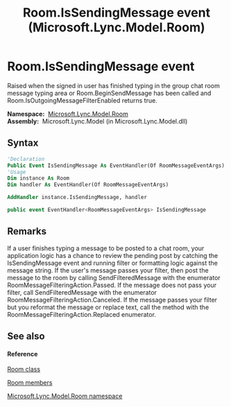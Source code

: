 ﻿---
title: Room.IsSendingMessage event (Microsoft.Lync.Model.Room)
TOCTitle: IsSendingMessage event
ms:assetid: E:Microsoft.Lync.Model.Room.Room.IsSendingMessage_DI_3_UC_OCS14MrefLyncWPF
ms:mtpsurl: https://msdn.microsoft.com/en-us/library/microsoft.lync.model.room.room.issendingmessage_di_3_uc_ocs14mreflyncwpf(v=office.15)
ms:contentKeyID: 48601845
ms.date: 07/28/2014
mtps_version: v=office.15
f1_keywords:
- Microsoft.Lync.Model.Room.Room.IsSendingMessage
dev_langs:
- CSharp
- JScript
- VB
- other
---

# Room.IsSendingMessage event

Raised when the signed in user has finished typing in the group chat room message typing area or Room.BeginSendMessage has been called and Room.IsOutgoingMessageFilterEnabled returns true.

**Namespace:**  [Microsoft.Lync.Model.Room](microsoft-lync-model-room-namespace_2.md)  
**Assembly:**  Microsoft.Lync.Model (in Microsoft.Lync.Model.dll)

## Syntax

``` vb
'Declaration
Public Event IsSendingMessage As EventHandler(Of RoomMessageEventArgs)
'Usage
Dim instance As Room
Dim handler As EventHandler(Of RoomMessageEventArgs)

AddHandler instance.IsSendingMessage, handler
```

``` csharp
public event EventHandler<RoomMessageEventArgs> IsSendingMessage
```

## Remarks

If a user finishes typing a message to be posted to a chat room, your application logic has a chance to review the pending post by catching the IsSendingMessage event and running filter or formatting logic against the message string. If the user's message passes your filter, then post the message to the room by calling SendFilteredMessage with the enumerator RoomMessageFilteringAction.Passed. If the message does not pass your filter, call SendFilteredMessage with the enumerator RoomMessageFilteringAction.Canceled. If the message passes your filter but you reformat the message or replace text, call the method with the RoomMessageFilteringAction.Replaced enumerator.

## See also

#### Reference

[Room class](room-class-microsoft-lync-model-room_2.md)

[Room members](room-members-microsoft-lync-model-room_2.md)

[Microsoft.Lync.Model.Room namespace](microsoft-lync-model-room-namespace_2.md)

